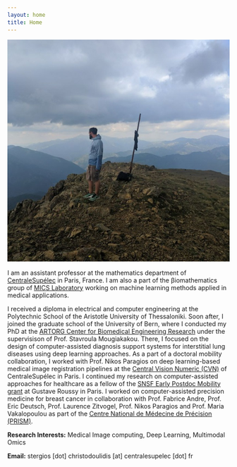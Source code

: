 ```yaml
---
layout: home
title: Home
---
```


<div class="w-25 m-3 float-start">
    <img class="img-fluid z-depth-1 rounded-circle" src="/assets/img/photo3.jpeg">
</div>

<div class="clearfix text-justify">

<p>
I am an assistant professor at the mathematics department of <a href="https://www.centralesupelec.fr/" target="_blank">CentraleSupélec</a> in Paris, France. I am also a part of the βiomathematics group of <a href="http://biomathematics.mics.centralesupelec.fr/" target="_blank">MICS Laboratory</a> working on machine learning methods applied in medical applications.
</p>

<p>
I received a diploma in electrical and computer engineering at the Polytechnic School of the Aristotle University of Thessaloniki. Soon after, I joined the graduate school of the University of Bern, where I conducted my PhD at the <a href="https://www.artorg.unibe.ch/" target="_blank">ARTORG Center for Biomedical Engineering Research</a> under the supervisison of Prof. Stavroula Mougiakakou. There, I focused on the design of computer-assisted diagnosis support systems for interstitial lung diseases using deep learning approaches. As a part of a doctoral mobility collaboration, Ι worked with Prof. Nikos Paragios on deep learning-based medical image registration pipelines at the <a href="http://cvn.centralesupelec.fr/" target="_blank">Central Vision Numeric (CVN)</a> of CentraleSupélec in Paris. I continued my research on computer-assisted approaches for healthcare as a fellow of the <a href="http://p3.snf.ch/project-188153" target="_blank">SNSF Early Postdoc Mobility grant</a> at Gustave Roussy in Paris. Ι worked on computer-assisted precision medicine for breast cancer in collaboration with Prof. Fabrice Andre, Prof. Eric Deutsch, Prof. Laurence Zitvogel, Prof. Nikos Paragios and Prof. Maria Vakalopoulou as part of the <a href="https://www.gustaveroussy.fr/fr/prism-ifi" target="_blank">Centre National de Médecine de Précision (PRISM)</a>.


</p>

<p>
<strong> Research Interests:</strong> Medical Image computing, Deep Learning, Multimodal Omics
</p>

<p>
<strong> Email:</strong> stergios [dot] christodoulidis [at] centralesupelec [dot] fr
</p>

</div>



